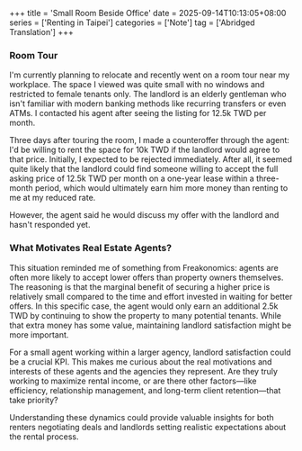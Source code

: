 +++
title = 'Small Room Beside Office'
date = 2025-09-14T10:13:05+08:00
series = ['Renting in Taipei']
categories = ['Note']
tag = ['Abridged Translation']
+++

### Room Tour
I'm currently planning to relocate and recently went on a room tour near my workplace. The space I viewed was quite small with no windows and restricted to female tenants only. The landlord is an elderly gentleman who isn't familiar with modern banking methods like recurring transfers or even ATMs. I contacted his agent after seeing the listing for 12.5k TWD per month.

Three days after touring the room, I made a counteroffer through the agent: I'd be willing to rent the space for 10k TWD if the landlord would agree to that price. Initially, I expected to be rejected immediately. After all, it seemed quite likely that the landlord could find someone willing to accept the full asking price of 12.5k TWD per month on a one-year lease within a three-month period, which would ultimately earn him more money than renting to me at my reduced rate.

However, the agent said he would discuss my offer with the landlord and hasn't responded yet.

### What Motivates Real Estate Agents?
This situation reminded me of something from Freakonomics: agents are often more likely to accept lower offers than property owners themselves. The reasoning is that the marginal benefit of securing a higher price is relatively small compared to the time and effort invested in waiting for better offers. In this specific case, the agent would only earn an additional 2.5k TWD by continuing to show the property to many potential tenants. While that extra money has some value, maintaining landlord satisfaction might be more important.

For a small agent working within a larger agency, landlord satisfaction could be a crucial KPI. This makes me curious about the real motivations and interests of these agents and the agencies they represent. Are they truly working to maximize rental income, or are there other factors—like efficiency, relationship management, and long-term client retention—that take priority?

Understanding these dynamics could provide valuable insights for both renters negotiating deals and landlords setting realistic expectations about the rental process.
